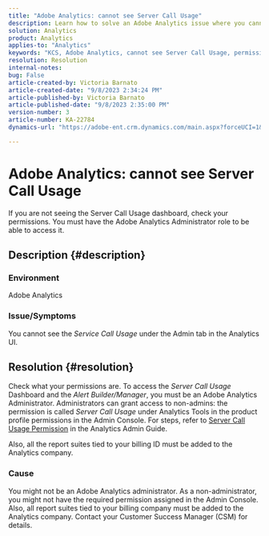 ```yaml
---
title: "Adobe Analytics: cannot see Server Call Usage"
description: Learn how to solve an Adobe Analytics issue where you cannot see Server Call Usage. Check your permissions.
solution: Analytics
product: Analytics
applies-to: "Analytics"
keywords: "KCS, Adobe Analytics, cannot see Server Call Usage, permissions"
resolution: Resolution
internal-notes: 
bug: False
article-created-by: Victoria Barnato
article-created-date: "9/8/2023 2:34:24 PM"
article-published-by: Victoria Barnato
article-published-date: "9/8/2023 2:35:00 PM"
version-number: 3
article-number: KA-22784
dynamics-url: "https://adobe-ent.crm.dynamics.com/main.aspx?forceUCI=1&pagetype=entityrecord&etn=knowledgearticle&id=4532a7c9-544e-ee11-be6e-6045bd006c82"

---
```

# Adobe Analytics: cannot see Server Call Usage


If you are not seeing the Server Call Usage dashboard, check your permissions. You must have the Adobe Analytics Administrator role to be able to access it.

## Description {#description}


### Environment

Adobe Analytics

### Issue/Symptoms

You cannot see the *Service Call Usage* under the Admin tab in the Analytics UI.


## Resolution {#resolution}


Check what your permissions are. To access the *Server Call Usage* Dashboard and the *Alert Builder/Manager*, you must be an Adobe Analytics Administrator. Administrators can grant access to non-admins: the permission is called *Server Call Usage* under Analytics Tools in the product profile permissions in the Admin Console. For steps, refer to [Server Call Usage Permission](https://experienceleague.adobe.com/docs/analytics/admin/admin-tools/server-call-usage/overage-overview.html?lang=en#section_FCC58EB635954A32990D4E67B52B4369) in the Analytics Admin Guide.

Also, all the report suites tied to your billing ID must be added to the Analytics company.

### Cause

You might not be an Adobe Analytics administrator. As a non-administrator, you might not have the required permission assigned in the Admin Console. Also, all report suites tied to your billing company must be added to the Analytics company. Contact your Customer Success Manager (CSM) for details.

